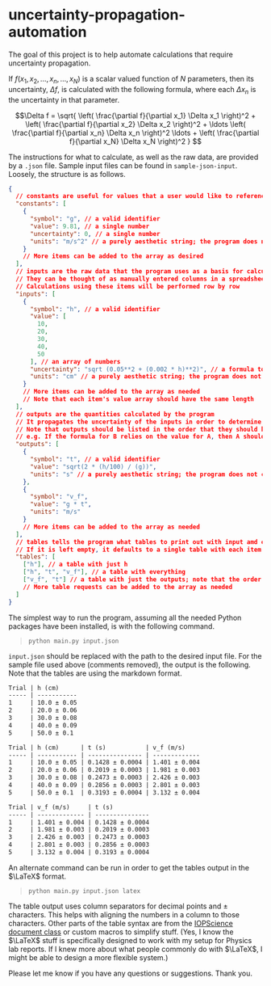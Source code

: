 # uncertainty-propagation-automation

The goal of this project is to help automate calculations that require uncertainty propagation.

If $f(x_1, x_2, \ldots, x_n, \ldots, x_N)$ is a scalar valued function of $N$ parameters, then its uncertainty, $\Delta f$, is calculated with the following formula, where each $\Delta x_n$ is the uncertainty in that parameter.

$$\Delta f = \sqrt{
\left( \frac{\partial f}{\partial x_1} \Delta x_1 \right)^2 +
\left( \frac{\partial f}{\partial x_2} \Delta x_2 \right)^2 + \ldots
\left( \frac{\partial f}{\partial x_n} \Delta x_n \right)^2 \ldots +
\left( \frac{\partial f}{\partial x_N} \Delta x_N \right)^2
}
$$


The instructions for what to calculate, as well as the raw data, are provided by a `.json` file.
Sample input files can be found in `sample-json-input`.
Loosely, the structure is as follows.

```json
{
  // constants are useful for values that a user would like to reference repeatedly in their formulas
  "constants": [
    {
      "symbol": "g", // a valid identifier
      "value": 9.81, // a single number
      "uncertainty": 0, // a single number
      "units": "m/s^2" // a purely aesthetic string; the program does not check units
    }
    // More items can be added to the array as desired
  ],
  // inputs are the raw data that the program uses as a basis for calculation
  // They can be thought of as manually entered columns in a spreadsheet
  // Calculations using these items will be performed row by row
  "inputs": [
    {
      "symbol": "h", // a valid identifier
      "value": [
        10,
        20,
        30,
        40,
        50
      ], // an array of numbers
      "uncertainty": "sqrt (0.05**2 + (0.002 * h)**2)", // a formula to calculate the uncertainty
      "units": "cm" // a purely aesthetic string; the program does not check units
    }
    // More items can be added to the array as needed
    // Note that each item's value array should have the same length
  ],
  // outputs are the quantities calculated by the program
  // It propagates the uncertainty of the inputs in order to determine the uncertainty of the outputs
  // Note that outputs should be listed in the order that they should be calculated in
  // e.g. If the formula for B relies on the value for A, then A should be listed first
  "outputs": [
    {
      "symbol": "t", // a valid identifier
      "value": "sqrt(2 * (h/100) / (g))",
      "units": "s" // a purely aesthetic string; the program does not check units
    },
    {
      "symbol": "v_f",
      "value": "g * t",
      "units": "m/s"
    }
    // More items can be added to the array as needed
  ],
  // tables tells the program what tables to print out with input amd output items
  // If it is left empty, it defaults to a single table with each item in a column
  "tables": [
    ["h"], // a table with just h
    ["h", "t", "v_f"], // a table with everything
    ["v_f", "t"] // a table with just the outputs; note that the order can be switched here for printing
    // More table requests can be added to the array as needed
  ]
}
```

The simplest way to run the program, assuming all the needed Python packages have been installed, is with the following command.
> `python main.py input.json`

`input.json` should be replaced with the path to the desired input file. 
For the sample file used above (comments removed), the output is the following.
Note that the tables are using the markdown format.

```md
Trial | h (cm)
----- | -----------
1     | 10.0 ± 0.05
2     | 20.0 ± 0.06
3     | 30.0 ± 0.08
4     | 40.0 ± 0.09
5     | 50.0 ± 0.1

Trial | h (cm)      | t (s)           | v_f (m/s)
----- | ----------- | --------------- | -------------
1     | 10.0 ± 0.05 | 0.1428 ± 0.0004 | 1.401 ± 0.004
2     | 20.0 ± 0.06 | 0.2019 ± 0.0003 | 1.981 ± 0.003
3     | 30.0 ± 0.08 | 0.2473 ± 0.0003 | 2.426 ± 0.003
4     | 40.0 ± 0.09 | 0.2856 ± 0.0003 | 2.801 ± 0.003
5     | 50.0 ± 0.1  | 0.3193 ± 0.0004 | 3.132 ± 0.004

Trial | v_f (m/s)     | t (s)
----- | ------------- | ---------------
1     | 1.401 ± 0.004 | 0.1428 ± 0.0004
2     | 1.981 ± 0.003 | 0.2019 ± 0.0003
3     | 2.426 ± 0.003 | 0.2473 ± 0.0003
4     | 2.801 ± 0.003 | 0.2856 ± 0.0003
5     | 3.132 ± 0.004 | 0.3193 ± 0.0004
```

An alternate command can be run in order to get the tables output in the $\LaTeX$ format. 
> `python main.py input.json latex`

The table output uses column separators for decimal points and ± characters.
This helps with aligning the numbers in a column to those characters.
Other parts of the table syntax are from the [IOPScience document class](https://publishingsupport.iopscience.iop.org/questions/latex-template/) or custom macros to simplify stuff.
(Yes, I know the $\LaTeX$ stuff is specifically designed to work with my setup for Physics lab reports.
If I knew more about what people commonly do with $\LaTeX$, I might be able to design a more flexible system.)

Please let me know if you have any questions or suggestions.
Thank you.
